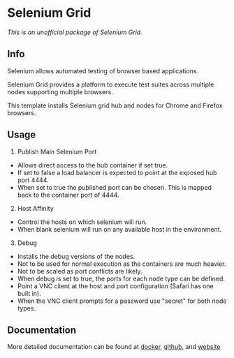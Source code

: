 # Selenium Grid

*This is an unofficial package of Selenium Grid.*

## Info
Selenium allows automated testing of browser based applications.

Selenium Grid provides a platform to execute test suites across multiple nodes supporting multiple browsers.

This template installs Selenium grid hub and nodes for Chrome and Firefox browsers.

## Usage

1. Publish Main Selenium Port
  - Allows direct access to the hub container if set true.
  - If set to false a load balancer is expected to point at the exposed hub port 4444.
  - When set to true the published port can be chosen.  This is mapped back to the container port of 4444.
2. Host Affinity
  - Control the hosts on which selenium will run.
  - When blank selenium will run on any available host in the environment.
3. Debug
  - Installs the debug versions of the nodes.
  - Not to be used for normal execution as the containers are much heavier.
  - Not to be scaled as port conflicts are likely.
  - When debug is set to true, the ports for each node type can be defined.
  - Point a VNC client at the host and port configuration (Safari has one built in).
  - When the VNC client prompts for a password use "secret" for both node types.

## Documentation
More detailed documentation can be found at [docker](https://hub.docker.com/u/selenium/), [github](https://github.com/SeleniumHQ/selenium), and [website](http://www.seleniumhq.org/)
